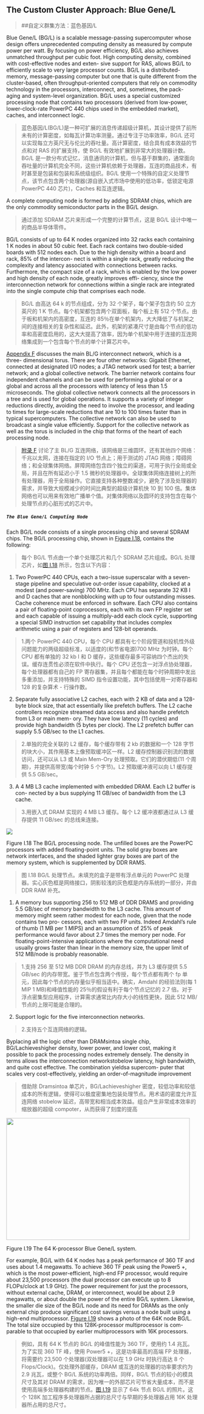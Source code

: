 ## The Custom Cluster Approach: Blue Gene/L

> ##自定义群集方法：蓝色基因/L

Blue Gene/L (BG/L) is a scalable message-passing supercomputer whose design offers unprecedented computing density as measured by compute power per watt. By focusing on power efficiency, BG/L also achieves unmatched throughput per cubic foot. High computing density, combined with cost-effective nodes and exten- sive support for RAS, allows BG/L to efficiently scale to very large processor counts. BG/L is a distributed-memory, message-passing computer but one that is quite different from the cluster-based, often throughput-oriented computers that rely on commodity technology in the processors, interconnect, and, sometimes, the pack- aging and system-level organization. BG/L uses a special customized processing node that contains two processors (derived from low-power, lower-clock-rate PowerPC 440 chips used in the embedded market), caches, and interconnect logic.

> 蓝色基因/L(BG/L)是一种可扩展的消息传递超级计算机，其设计提供了前所未有的计算密度，如每瓦计算功率测量。通过专注于功率效率，BG/L 还可以实现每立方英尺无与伦比的吞吐量。高计算密度，结合具有成本效益的节点和对 RAS 的扩展支持，使 BG/L 有效地扩展到非常大的处理器计数。BG/L 是一款分布式记忆，消息通讯的计算机，但与基于群集的，通常面向吞吐量的计算机完全不同，这些计算机依赖于处理器，互连的商品技术，有时甚至是包装和包装和系统级组织。BG/L 使用一个特殊的自定义处理节点，该节点包含两个处理器(源自嵌入式市场中使用的低功率，低锁定电源 PowerPC 440 芯片)，Caches 和互连逻辑。

A complete computing node is formed by adding SDRAM chips, which are the only commodity semiconductor parts in the BG/L design.

> 通过添加 SDRAM 芯片来形成一个完整的计算节点，这是 BG/L 设计中唯一的商品半导体零件。

BG/L consists of up to 64 K nodes organized into 32 racks each containing 1 K nodes in about 50 cubic feet. Each rack contains two double-sided boards with 512 nodes each. Due to the high density within a board and rack, 85% of the intercon- nect is within a single rack, greatly reducing the complexity and latency associated with connections between racks. Furthermore, the compact size of a rack, which is enabled by the low power and high density of each node, greatly improves effi- ciency, since the interconnection network for connections within a single rack are integrated into the single compute chip that comprises each node.

> BG/L 由高达 64 k 的节点组成，分为 32 个架子，每个架子包含约 50 立方英尺的 1 K 节点。每个机架都包含两个双面板，每个板上有 512 个节点。由于板和机架内的高密度，互连的 85％在单个机架内，大大降低了与机架之间的连接相关的复杂性和延迟。此外，机架的紧凑尺寸是由每个节点的低功率和高密度启用的，这大大提高了效率，因为单个机架中用于连接的互连网络集成到一个包含每个节点的单个计算芯片中。

[Appendix F](#_bookmark595) discusses the main BL/G interconnect network, which is a three- dimensional torus. There are four other networks: Gigabit Ethernet, connected at designated I/O nodes; a JTAG network used for test; a barrier network; and a global collective network. The barrier network contains four independent channels and can be used for performing a global or or a global and across all the processors with latency of less than 1.5 microseconds. The global collective network connects all the processors in a tree and is used for global operations. It supports a variety of integer reductions directly, avoiding the need to involve the processor, and leading to times for large-scale reductions that are 10 to 100 times faster than in typical supercomputers. The collective network can also be used to broadcast a single value efficiently. Support for the collective network as well as the torus is included in the chip that forms of the heart of each processing node.

> [附录 F](#_bookmark595) 讨论了主 BL/G 互连网络，该网络是三维圆环。还有其他四个网络：千兆以太网，连接在指定的 I/O 节点上；用于测试的 JTAG 网络；障碍网络；和全球集体网络。屏障网络包含四个独立的渠道，可用于执行全局或全局，并且在所有延迟小于 1.5 微秒的处理器中。全球集体网络连接树上的所有处理器，用于全局操作。它直接支持各种整数减少，避免了涉及处理器的需求，并导致大规模减少的时间比典型的超级计算机快 10 到 100 倍。集体网络也可以用来有效地广播单个值。对集体网络以及圆环的支持包含在每个处理节点的心脏形式的芯片中。

##### `The Blue Gene/L Computing Node`

Each BG/L node consists of a single processing chip and several SDRAM chips. The BG/L processing chip, shown in [Figure I.18](#_bookmark759), contains the following:

> 每个 BG/L 节点由一个单个处理芯片和几个 SDRAM 芯片组成。BG/L 处理芯片，如[图 I.18](#_bookmark759) 所示，包含以下内容：

1. Two PowerPC 440 CPUs, each a two-issue superscalar with a seven-stage pipeline and speculative out-order issue capability, clocked at a modest (and power-saving) 700 MHz. Each CPU has separate 32 KB I and D caches that are nonbblocking with up to four outstanding misses. Cache coherence must be enforced in software. Each CPU also contains a pair of floating-point coprocessors, each with its own FP register set and each capable of issuing a multiply-add each clock cycle, supporting a special SIMD instruction set capability that includes complex arithmetic using a pair of registers and 128-bit operands.

> 1.两个 PowerPC 440 CPU，每个 CPU 都具有七个阶段管道和投机性外级问题能力的两级超级标准，以适度的(和节省电源)700 MHz 为时钟。每个 CPU 都有单独的 32 kb I 和 D 缓存，这些缓存最多可容纳四个杰出的失误。缓存连贯性必须在软件中执行。每个 CPU 还包含一对浮点协处理器，每个处理器都有自己的 FP 寄存器集，并且每个都能在每个时钟周期中发出多重添加，并支持特殊的 SIMD 指令设置功能，其中包括使用一对寄存器和 128 的复杂算术 - 行操作数。

2. Separate fully associative L2 caches, each with 2 KB of data and a 128-byte block size, that act essentially like prefetch buffers. The L2 cache controllers recognize streamed data access and also handle prefetch from L3 or main mem- ory. They have low latency (11 cycles) and provide high bandwidth (5 bytes per clock). The L2 prefetch buffer can supply 5.5 GB/sec to the L1 caches.

> 2.单独的完全关联的 L2 缓存，每个缓存带有 2 kb 的数据和一个 128 字节的块大小，其作用基本上像预取缓冲区一样。L2 缓存控制器识别流的数据访问，还可以从 L3 或 Main Mem-Ory 处理预取。它们的潜伏期低(11 个周期)，并提供高带宽(每个时钟 5 个字节)。L2 预取缓冲液可以向 L1 缓存提供 5.5 GB/sec。

3. A 4 MB L3 cache implemented with embedded DRAM. Each L2 buffer is con- nected by a bus supplying 11 GB/sec of bandwidth from the L3 cache.

> 3.用嵌入式 DRAM 实现的 4 MB L3 缓存。每个 L2 缓冲液都通过从 L3 缓存提供 11 GB/sec 的总线来连接。

![](../media/image771.png)

Figure I.18 The BG/L processing node. The unfilled boxes are the PowerPC processors with added floating-point units. The solid gray boxes are network interfaces, and the shaded lighter gray boxes are part of the memory system, which is supplemented by DDR RAMS.

> 图 I.18 BG/L 处理节点。未填充的盒子是带有浮点单元的 PowerPC 处理器。实心灰色框是网络接口，阴影较浅的灰色框是内存系统的一部分，并由 DDR RAM 补充。

1. A memory bus supporting 256 to 512 MB of DDR DRAMS and providing 5.5 GB/sec of memory bandwidth to the L3 cache. This amount of memory might seem rather modest for each node, given that the node contains two pro- cessors, each with two FP units. Indeed Amdahl’s rule of thumb (1 MB per 1 MIPS) and an assumption of 25% of peak performance would favor about 2.7 times the memory per node. For floating-point-intensive applications where the computational need usually grows faster than linear in the memory size, the upper limit of 512 MB/node is probably reasonable.

> 1.支持 256 至 512 MB DDR DRAM 的内存总线，并为 L3 缓存提供 5.5 GB/sec 的内存带宽。鉴于节点包含两个传授，每个节点都有两个 fp 单元，因此每个节点的内存量似乎相当适中。确实，Amdahl 的经验法则(每 1 MIP 1 MB)和峰值性能的 25％的假设有利于每个节点记忆的 2.7 倍。对于浮点密集型应用程序，计算需求通常比内存大小的线性更快，因此 512 MB/节点的上限可能是合理的。

2. Support logic for the five interconnection networks.

> 2.支持五个互连网络的逻辑。

Byplacing all the logic other than DRAMsintoa single chip, BG/Lachieveshigher density, lower power, and lower cost, making it possible to pack the processing nodes extremely densely. The density in terms allows the interconnection networkstobelow latency, high bandwidth, and quite cost effective. The combination yieldsa supercom- puter that scales very cost-effectively, yielding an order-of-magnitude improvement

> 借助除 Dramsintoa 单芯片，BG/Lachieveshigher 密度，较低功率和较低成本的所有逻辑，使得可以极度密集地包装处理节点。用术语的密度允许互连网络 stobelow 延迟，高带宽和相当成本效益。组合产生非常成本效率的缩放器的超级 compoter，从而获得了刻度的提高

<img src="../media/image774.png" style="width:5.03209in;height:3.345in" />

Figure I.19 The 64 K-processor Blue Gene/L system.

For example, BG/L with 64 K nodes has a peak performance of 360 TF and uses about 1.4 megawatts. To achieve 360 TF peak using the Power5 +, which is the most power-efficient, high-end FP processor, would require about 23,500 processors (the dual processor can execute up to 8 FLOPs/clock at 1.9 GHz). The power requirement for just the processors, without external cache, DRAM, or interconnect, would be about 2.9 megawatts, or about double the power of the entire BG/L system. Likewise, the smaller die size of the BG/L node and its need for DRAMs as the only external chip produce significant cost savings versus a node built using a high-end multiprocessor. [Figure I.19](#_bookmark760) shows a photo of the 64K node BG/L. The total size occupied by this 128K-processor multiprocessor is com- parable to that occupied by earlier multiprocessors with 16K processors.

> 例如，具有 64 K 节点的 BG/L 的峰值性能为 360 TF，使用约 1.4 兆瓦。为了实现 360 TF 峰，使用 Power5 +，这是功率最高的高端 FP 处理器，将需要约 23,500 个处理器(双处理器可以在 1.9 GHz 时执行高达 8 个 Flops/Clock)。仅处理外部缓存，DRAM 或互连的处理器的功率要求约为 2.9 兆瓦，或整个 BG/L 系统的功率两倍。同样，BG/L 节点的较小的模具尺寸及其对 DRAM 的需求，因为唯一的外部芯片可节省大量成本，而不是使用高端多处理器构建的节点。[图 I.19](#_bookmark760) 显示了 64k 节点 BG/L 的照片。这个 128K 加工程序多处理器所占据的总尺寸与早期的多处理器占用 16K 处理器所占用的总尺寸。

